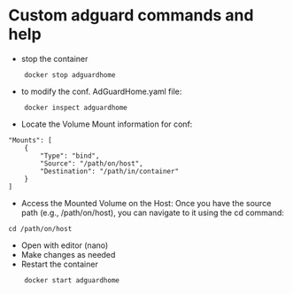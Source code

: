 # Custom adguard commands and help
- stop the container
```
    docker stop adguardhome
```


- to modify the conf. AdGuardHome.yaml file:
```
	docker inspect adguardhome
```
- Locate the Volume Mount information for conf:
```
"Mounts": [
    {
        "Type": "bind",
        "Source": "/path/on/host",
        "Destination": "/path/in/container"
    }
]
```


- Access the Mounted Volume on the Host: Once you have the source path (e.g., /path/on/host), you can navigate to it using the cd command:
```
cd /path/on/host
```

- Open with editor (nano)
- Make changes as needed
- Restart the container
```
    docker start adguardhome
```